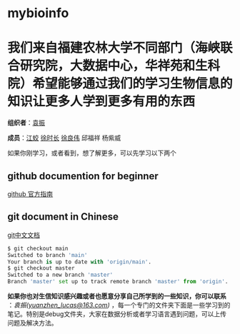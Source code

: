 # mybioinfo

# 我们来自福建农林大学不同部门（海峡联合研究院，大数据中心，华祥苑和生科院）希望能够通过我们的学习生物信息的知识让更多人学到更多有用的东西

**组织者**：[袁振](https://github.com/yuanzhen-lucas)

**成员**：[江蛟](https://github.com/Jiangjao)  [徐时长](https://github.com/xsc-hub) [徐良伟](https://github.com/liangwx332) 邱福祥 杨紫威


如果你刚学习，或者看到，想了解更多，可以先学习以下两个

## github documention for beginner 

[github 官方指南](https://docs.github.com/cn/github/getting-started-with-github)

## git document in Chinese
[git中文文档](https://git-scm.com/book/zh/v2)
```python
$ git checkout main 
Switched to branch 'main'
Your branch is up to date with 'origin/main'.
$ git checkout master
Switched to a new branch 'master'
Branch 'master' set up to track remote branch 'master' from 'origin'.
```



**如果你也对生信知识感兴趣或者也愿意分享自己所学到的一些知识，你可以联系** ：*袁振(yuanzhen_lucas@163.com)* ，每一个专门的文件夹下面是一些学习到的笔记。特别是debug文件夹，大家在数据分析或者学习语言遇到问题，可以上传问题及解决方法。

